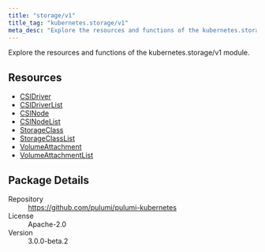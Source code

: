 ```yaml
---
title: "storage/v1"
title_tag: "kubernetes.storage/v1"
meta_desc: "Explore the resources and functions of the kubernetes.storage/v1 module."
---
```


<!-- WARNING: this file was generated by Pulumi Docs Generator. -->
<!-- Do not edit by hand unless you're certain you know what you are doing! -->

Explore the resources and functions of the kubernetes.storage/v1 module.

<h2 id="resources">Resources</h2>
<ul class="api">
    <li><a href="csidriver" title="CSIDriver"><span class="symbol resource"></span>CSIDriver</a></li>
    <li><a href="csidriverlist" title="CSIDriverList"><span class="symbol resource"></span>CSIDriverList</a></li>
    <li><a href="csinode" title="CSINode"><span class="symbol resource"></span>CSINode</a></li>
    <li><a href="csinodelist" title="CSINodeList"><span class="symbol resource"></span>CSINodeList</a></li>
    <li><a href="storageclass" title="StorageClass"><span class="symbol resource"></span>StorageClass</a></li>
    <li><a href="storageclasslist" title="StorageClassList"><span class="symbol resource"></span>StorageClassList</a></li>
    <li><a href="volumeattachment" title="VolumeAttachment"><span class="symbol resource"></span>VolumeAttachment</a></li>
    <li><a href="volumeattachmentlist" title="VolumeAttachmentList"><span class="symbol resource"></span>VolumeAttachmentList</a></li>
</ul>

<h2 id="package-details">Package Details</h2>
<dl class="package-details">
	<dt>Repository</dt>
	<dd><a href="https://github.com/pulumi/pulumi-kubernetes">https://github.com/pulumi/pulumi-kubernetes</a></dd>
	<dt>License</dt>
	<dd>Apache-2.0</dd>
	<dt>Version</dt>
	<dd>3.0.0-beta.2</dd>
</dl>

